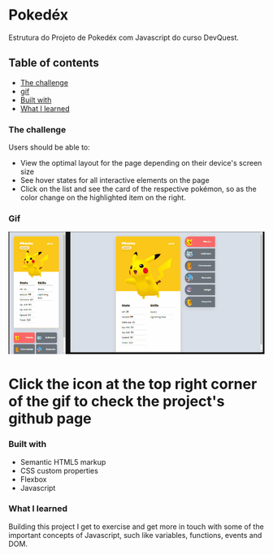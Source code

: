 # Pokedéx
Estrutura do Projeto de Pokedéx com Javascript do curso DevQuest.

## Table of contents

  - [The challenge](#the-challenge)
  - [gif](#gif)
  - [Built with](#built-with)
  - [What I learned](#what-i-learned)

### The challenge

Users should be able to:

- View the optimal layout for the page depending on their device's screen size
- See hover states for all interactive elements on the page
- Click on the list and see the card of the respective pokémon, so as the color change on the highlighted item on the right.

### Gif

[<img src="./src/imagens/gif-pokedex.gif" alt="gif da tela inicial do projeto pokédex, em duas resoluções.">](https://guifferrari.github.io/desafio-pokedex/)

# Click the icon at the top right corner of the gif to check the project's github page

### Built with

- Semantic HTML5 markup
- CSS custom properties
- Flexbox
- Javascript

### What I learned

Building this project I get to exercise and get more in touch with some of the important concepts of Javascript, such like variables, functions, events and DOM.